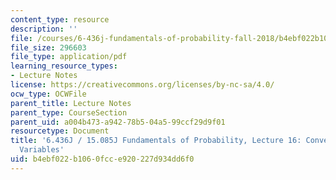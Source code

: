 ```yaml
---
content_type: resource
description: ''
file: /courses/6-436j-fundamentals-of-probability-fall-2018/b4ebf022b1060fcce920227d934dd6f0_MIT6_436JF18_lec16.pdf
file_size: 296603
file_type: application/pdf
learning_resource_types:
- Lecture Notes
license: https://creativecommons.org/licenses/by-nc-sa/4.0/
ocw_type: OCWFile
parent_title: Lecture Notes
parent_type: CourseSection
parent_uid: a004b473-a942-78b5-04a5-99ccf29d9f01
resourcetype: Document
title: '6.436J / 15.085J Fundamentals of Probability, Lecture 16: Convergence of Random
  Variables'
uid: b4ebf022-b106-0fcc-e920-227d934dd6f0
---
```

